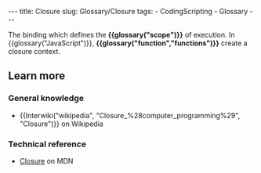 --- title: Closure slug: Glossary/Closure tags: - CodingScripting - Glossary ---

The binding which defines the **{{glossary("scope")}}** of execution. In {{glossary("JavaScript")}}, **{{glossary("function","functions")}}** create a closure context.

Learn more
----------

### General knowledge

-   {{Interwiki("wikipedia", "Closure\_%28computer\_programming%29", "Closure")}} on Wikipedia

### Technical reference

-   [Closure](/en-US/docs/Web/JavaScript/Closures) on MDN
